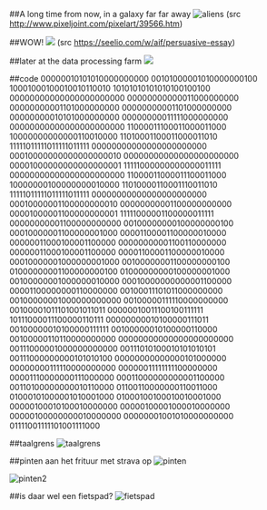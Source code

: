 ##A long time from now, in a galaxy far far away
![aliens](http://www.pixeljoint.com/files/icons/full/alien_animated.gif "ALIENS")
(src http://www.pixeljoint.com/pixelart/39566.htm)


##WOW!
![](/assets/img/wowsignal.jpg)
(src https://seelio.com/w/aif/persuasive-essay)


##later at the data processing farm
![](https://24.media.tumblr.com/0e2c81d283bab9f7f54d57693b72a180/tumblr_mi8b5zdM0S1qe0nlvo1_1280.jpg)


##code
00000010101010000000000
00101000001010000000100
10001000100010010110010
10101010101010100100100
00000000000000000000000
00000000000011000000000
00000000001101000000000
00000000001101000000000
00000000010101000000000
00000000011111000000000
00000000000000000000000
11000011100011000011000
10000000000000110010000
11010001100011000011010
11111011111011111011111
00000000000000000000000
00010000000000000000010
00000000000000000000000
00001000000000000000001
11111000000000000011111
00000000000000000000000
11000011000011100011000
10000000100000000010000
11010000110001110011010
11111011111011111011111
00000000000000000000000
00010000001100000000010
00000000001100000000000
00001000001100000000001
11111000001100000011111
00000000001100000000000
00100000000100000000100
00010000001100000001000
00001100001100000010000
00000011000100001100000
00000000001100110000000
00000011000100001100000
00001100001100000010000
00010000001000000001000
00100000001100000000100
01000000001100000000100
01000000000100000001000
00100000001000000010000
00010000000000001100000
00001100000000110000000
00100011101011000000000
00100000001000000000000
00100000111110000000000
00100001011101001011011
00000010011100100111111
10111000011100000110111
00000000010100000111011
00100000010100000111111
00100000010100000110000
00100000110110000000000
00000000000000000000000
00111000001000000000000
00111010100010101010101
00111000000000101010100
00000000000000101000000
00000000111110000000000
00000011111111100000000
00001110000000111000000
00011000000000001100000
00110100000000010110000
01100110000000110011000
01000101000001010001000
01000100100010010001000
00000100010100010000000
00000100001000010000000
00000100000000010000000
00000001001010000000000
01111001111101001111000





##taalgrens
![taalgrens](/assets/img/story1.jpg "taalgrens")



##pinten aan het frituur met strava op
![pinten](/assets/img/story2.jpg "pinten")


![pinten2](/assets/img/story2a.jpg "pinten2")



##is daar wel een fietspad?
![fietspad](/assets/img/story3.jpg "fietspad")